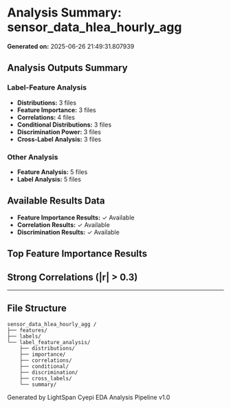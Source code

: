 # Analysis Summary: sensor_data_hlea_hourly_agg

**Generated on:**  2025-06-26 21:49:31.807939

## Analysis Outputs Summary

### Label-Feature Analysis
- **Distributions:**  3 files
- **Feature Importance:**  3 files
- **Correlations:**  4 files
- **Conditional Distributions:**  3 files
- **Discrimination Power:**  3 files
- **Cross-Label Analysis:**  3 files

### Other Analysis
- **Feature Analysis:**  5 files
- **Label Analysis:**  5 files

## Available Results Data
- **Feature Importance Results:**  ✓ Available
- **Correlation Results:**  ✓ Available
- **Discrimination Results:**  ✓ Available

## Top Feature Importance Results

## Strong Correlations (|r| > 0.3)


---
## File Structure

```
sensor_data_hlea_hourly_agg /
├── features/
├── labels/
└── label_feature_analysis/
    ├── distributions/
    ├── importance/
    ├── correlations/
    ├── conditional/
    ├── discrimination/
    ├── cross_labels/
    └── summary/
```

Generated by LightSpan Cyepi EDA Analysis Pipeline v1.0
